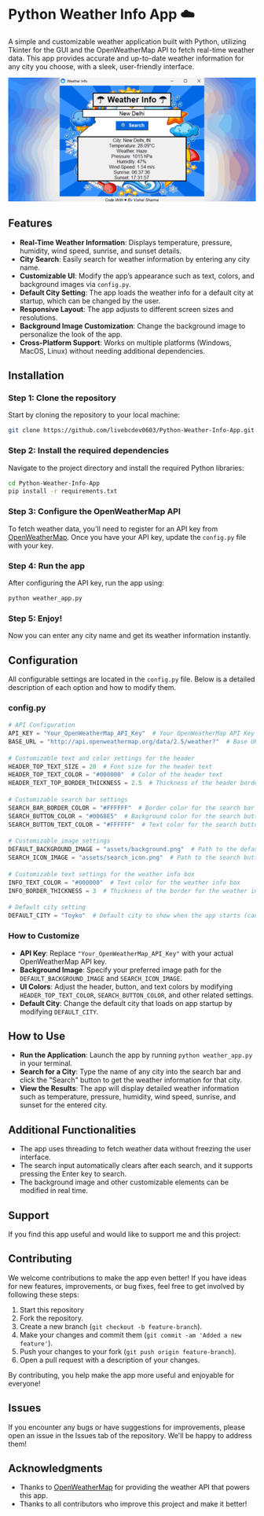 
# Python Weather Info App ☁️

A simple and customizable weather application built with Python, utilizing Tkinter for the GUI and the OpenWeatherMap API to fetch real-time weather data. This app provides accurate and up-to-date weather information for any city you choose, with a sleek, user-friendly interface.

![App Screenshot](assets/screenshot.png)  

## Features

- **Real-Time Weather Information**: Displays temperature, pressure, humidity, wind speed, sunrise, and sunset details.
- **City Search**: Easily search for weather information by entering any city name.
- **Customizable UI**: Modify the app’s appearance such as text, colors, and background images via `config.py`.
- **Default City Setting**: The app loads the weather info for a default city at startup, which can be changed by the user.
- **Responsive Layout**: The app adjusts to different screen sizes and resolutions.
- **Background Image Customization**: Change the background image to personalize the look of the app.
- **Cross-Platform Support**: Works on multiple platforms (Windows, MacOS, Linux) without needing additional dependencies.

## Installation
 
### Step 1: Clone the repository

Start by cloning the repository to your local machine:

```bash
git clone https://github.com/livebcdev0603/Python-Weather-Info-App.git
```

### Step 2: Install the required dependencies

Navigate to the project directory and install the required Python libraries:

```bash
cd Python-Weather-Info-App
pip install -r requirements.txt
```

### Step 3: Configure the OpenWeatherMap API

To fetch weather data, you'll need to register for an API key from [OpenWeatherMap](https://home.openweathermap.org/api_keys). Once you have your API key, update the `config.py` file with your key.

### Step 4: Run the app

After configuring the API key, run the app using:

```bash
python weather_app.py
```

### Step 5: Enjoy!

Now you can enter any city name and get its weather information instantly.

## Configuration

All configurable settings are located in the `config.py` file. Below is a detailed description of each option and how to modify them.

### config.py

```py
# API Configuration
API_KEY = "Your_OpenWeatherMap_API_Key"  # Your OpenWeatherMap API Key
BASE_URL = "http://api.openweathermap.org/data/2.5/weather?"  # Base URL for OpenWeather API

# Customizable text and color settings for the header
HEADER_TOP_TEXT_SIZE = 20  # Font size for the header text
HEADER_TOP_TEXT_COLOR = "#000000"  # Color of the header text
HEADER_TEXT_TOP_BORDER_THICKNESS = 2.5  # Thickness of the header border

# Customizable search bar settings
SEARCH_BAR_BORDER_COLOR = "#FFFFFF"  # Border color for the search bar
SEARCH_BUTTON_COLOR = "#0068E5"  # Background color for the search button
SEARCH_BUTTON_TEXT_COLOR = "#FFFFFF"  # Text color for the search button

# Customizable image settings
DEFAULT_BACKGROUND_IMAGE = "assets/background.png"  # Path to the default background image
SEARCH_ICON_IMAGE = "assets/search_icon.png"  # Path to the search button icon

# Customizable text settings for the weather info box
INFO_TEXT_COLOR = "#000000"  # Text color for the weather info box
INFO_BORDER_THICKNESS = 3  # Thickness of the border for the weather info box

# Default city setting
DEFAULT_CITY = "Toyko"  # Default city to show when the app starts (can be changed by user)
```

### How to Customize

- **API Key**: Replace `"Your_OpenWeatherMap_API_Key"` with your actual OpenWeatherMap API key.
- **Background Image**: Specify your preferred image path for the `DEFAULT_BACKGROUND_IMAGE` and `SEARCH_ICON_IMAGE`.
- **UI Colors**: Adjust the header, button, and text colors by modifying `HEADER_TOP_TEXT_COLOR`, `SEARCH_BUTTON_COLOR`, and other related settings.
- **Default City**: Change the default city that loads on app startup by modifying `DEFAULT_CITY`.

## How to Use

- **Run the Application**: Launch the app by running `python weather_app.py` in your terminal.
- **Search for a City**: Type the name of any city into the search bar and click the "Search" button to get the weather information for that city.
- **View the Results**: The app will display detailed weather information such as temperature, pressure, humidity, wind speed, sunrise, and sunset for the entered city.

## Additional Functionalities

- The app uses threading to fetch weather data without freezing the user interface.
- The search input automatically clears after each search, and it supports pressing the Enter key to search.
- The background image and other customizable elements can be modified in real time.

## Support

If you find this app useful and would like to support me and this project:

## Contributing

We welcome contributions to make the app even better! If you have ideas for new features, improvements, or bug fixes, feel free to get involved by following these steps:
1. Start this repository
2. Fork the repository.
3. Create a new branch (`git checkout -b feature-branch`).
4. Make your changes and commit them (`git commit -am 'Added a new feature'`).
5. Push your changes to your fork (`git push origin feature-branch`).
6. Open a pull request with a description of your changes.

By contributing, you help make the app more useful and enjoyable for everyone!

## Issues

If you encounter any bugs or have suggestions for improvements, please open an issue in the Issues tab of the repository. We'll be happy to address them!

## Acknowledgments

- Thanks to [OpenWeatherMap](https://home.openweathermap.org/api_keys) for providing the weather API that powers this app.
- Thanks to all contributors who improve this project and make it better!